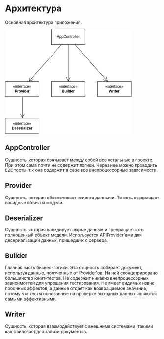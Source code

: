 # Архитектура
Основная архитектура приложения.

![](Architecture.png)

## AppController

Сущность, которая связывает между собой все остальные в проекте. При этом сама почти не содержит логики. Через нее можно проводить E2E тесты, т.к она содержит в себе все внепроцессорные зависимости.

## Provider

Сущность, которая обеспечивает клиента данными. То есть возвращает валидные объекты модели.

## Deserializer

Сущность, которая валидирует сырые данные и превращает их в полноценный объект модели. Используется APIProvider'ами для десериализации данных, пришедших с сервера.

## Builder

Главная часть бизнес-логики. Эта сущность собирает документ, используя данные, полученные от Provider'ов. На ней сконцетрировано большинство юнит-тестов. Не содержит никаких внепроцессорных зависимостей для упрощения тестирования. Не имеет видимых извне побочных эффектов, а данные отдает как возвращаемое значение, потому что тесты основанные на проверке выходных данных являются самыми эффективными.

## Writer

Сущность, которая взаимодействует с внешними системами (такими как файловая) для записи документов.